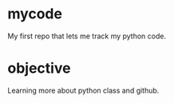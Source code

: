 # mycode
My first repo that lets me track my python code.
# objective
Learning more about python class and github.
